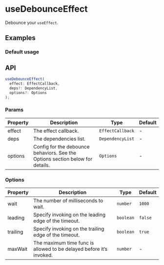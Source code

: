 # useDebounceEffect

Debounce your `useEffect`.

## Examples

### Default usage

<code src="./demo/demo1.tsx"></code>

## API

```typescript
useDebounceEffect(
  effect: EffectCallback,
  deps?: DependencyList,
  options?: Options
);
```

### Params

| Property | Description                                                                   | Type             | Default |
| -------- | ----------------------------------------------------------------------------- | ---------------- | ------- |
| effect   | The effect callback.                                                          | `EffectCallback` | -       |
| deps     | The dependencies list.                                                        | `DependencyList` | -       |
| options  | Config for the debounce behaviors. See the Options section below for details. | `Options`        | -       |

### Options

| Property | Description                                                         | Type      | Default |
| -------- | ------------------------------------------------------------------- | --------- | ------- |
| wait     | The number of milliseconds to wait.                                 | `number`  | `1000`  |
| leading  | Specify invoking on the leading edge of the timeout.                | `boolean` | `false` |
| trailing | Specify invoking on the trailing edge of the timeout.               | `boolean` | `true`  |
| maxWait  | The maximum time func is allowed to be delayed before it’s invoked. | `number`  | -       |
